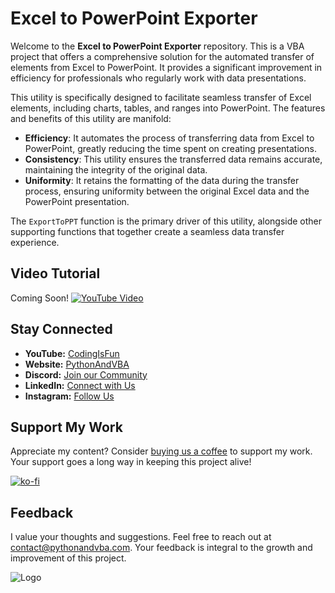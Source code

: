 # Excel to PowerPoint Exporter

Welcome to the **Excel to PowerPoint Exporter** repository. This is a VBA project that offers a comprehensive solution for the automated transfer of elements from Excel to PowerPoint. It provides a significant improvement in efficiency for professionals who regularly work with data presentations.

This utility is specifically designed to facilitate seamless transfer of Excel elements, including charts, tables, and ranges into PowerPoint. The features and benefits of this utility are manifold:

- **Efficiency**: It automates the process of transferring data from Excel to PowerPoint, greatly reducing the time spent on creating presentations.
- **Consistency**: This utility ensures the transferred data remains accurate, maintaining the integrity of the original data.
- **Uniformity**: It retains the formatting of the data during the transfer process, ensuring uniformity between the original Excel data and the PowerPoint presentation.

The `ExportToPPT` function is the primary driver of this utility, alongside other supporting functions that together create a seamless data transfer experience.

## Video Tutorial
Coming Soon!
[![YouTube Video](https://img.youtube.com/vi/XXX/0.jpg)](https://youtu.be/XXX)

## Stay Connected
- **YouTube:** [CodingIsFun](https://youtube.com/c/CodingIsFun)
- **Website:** [PythonAndVBA](https://pythonandvba.com)
- **Discord:** [Join our Community](https://pythonandvba.com/discord)
- **LinkedIn:** [Connect with Us](https://www.linkedin.com/in/sven-bosau/)
- **Instagram:** [Follow Us](https://www.instagram.com/sven_bosau/)

## Support My Work
Appreciate my content? Consider [buying us a coffee](https://pythonandvba.com/coffee-donation) to support my work. Your support goes a long way in keeping this project alive!

[![ko-fi](https://ko-fi.com/img/githubbutton_sm.svg)](https://pythonandvba.com/coffee-donation)

## Feedback
I value your thoughts and suggestions. Feel free to reach out at contact@pythonandvba.com. Your feedback is integral to the growth and improvement of this project.

![Logo](https://www.pythonandvba.com/banner-img)
